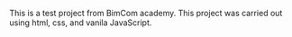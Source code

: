 This is a test project from BimCom academy. This project was carried out using html, css, and vanila JavaScript.
